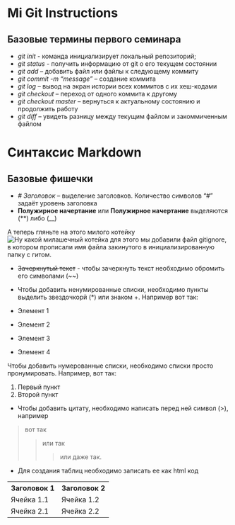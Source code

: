 # Mi Git Instructions

## Базовые термины первого семинара

* *git init* - команда инициализирует локальный репозиторий;
* *git status* - получить информацию от git о его текущем состоянии
* *git add* – добавить файл или файлы к следующему коммиту
* *git commit -m “message”* – создание коммита
* *git log* – вывод на экран истории всех коммитов с их хеш-кодами
* *git checkout* – переход от одного коммита к другому
* *git checkout master* – вернуться к актуальному состоянию и продолжить работу
* *git diff* – увидеть разницу между текущим файлом и закоммиченным файлом


# Синтаксис Markdown

## Базовые фишечки

* *# Заголовок* – выделение заголовков. Количество символов “#” задаёт уровень заголовка
* **Полужирное начертание** или __Полужирное начертание__ выделяются (**) либо (__)

А теперь гляньте на этого милого котейку ![Ну какой милашечный котейка](kiti.jpg) для этого мы добавили файл gitignore, в котором прописали имя файла закинутого в инициализированную папку с гитом.
* ~~Зачеркнутый текст~~ - чтобы зачеркнуть текст необходимо обромить его символами (~~)

* Чтобы добавить ненумированные списки, необходимо пункты выделить звездочкорй (*) или знаком +.
Например вот так:
* Элемент 1
* Элемент 2
* Элемент 3
+ Элемент 4

Чтобы добавить нумерованные списки, необходимо списки просто пронумировать.
Например, вот так:
1. Первый пункт
2. Второй пункт

* Чтобы добавить цитату, необходимо написать перед ней символ (>), например
> вот так
>> или так
>>> или даже так.

* Для создания таблиц необходимо записать ее как html код
<table>
   <tr>
     <th>Заголовок 1 </th>
     <th>Заголовок 2 </th>
   </tr>
   <tr>
     <td>Ячейка 1.1</td>
     <td>Ячейка 1.2</td>
    </tr>
    <tr>
      <td>Ячейка 2.1</td>
      <td>Ячейка 2.2</td>

